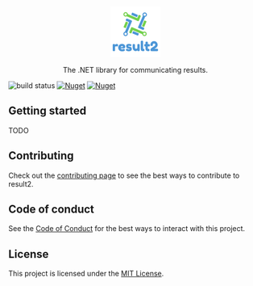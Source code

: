 <p align="center"><a href="https://github.com/marcusturewicz/result2"><img src="logo.png" alt="result2 logo" height="100"/></a></p>
<p align="center">The .NET library for communicating results.</p>

![build status](https://github.com/marcusturewicz/result2/workflows/CI/CD/badge.svg)
[![Nuget](https://img.shields.io/nuget/v/result2)](https://www.nuget.org/packages/result2)
[![Nuget](https://img.shields.io/nuget/dt/result2)](https://www.nuget.org/packages/result2)

## Getting started
TODO

## Contributing

Check out the [contributing page](CONTRIBUTING.md) to see the best ways to contribute to result2.

## Code of conduct

See the [Code of Conduct](CODE_OF_CONDUCT.md) for the best ways to interact with this project.

## License

This project is licensed under the [MIT License](LICENSE).
